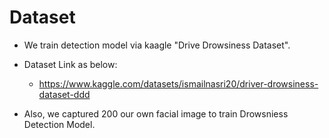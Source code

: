 # Dataset
- We train detection model via kaagle "Drive Drowsiness Dataset".
- Dataset Link as below:
  - https://www.kaggle.com/datasets/ismailnasri20/driver-drowsiness-dataset-ddd
 
- Also, we captured 200 our own facial image to train Drowsniess Detection Model.
  
